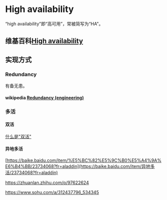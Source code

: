 # High availability

“high availability”即“高可用”，常被简写为“HA"。

## 维基百科[High availability](https://en.wikipedia.org/wiki/High_availability)



## 实现方式

### Redundancy

有备无患。

#### wikipedia [Redundancy (engineering)](https://en.wikipedia.org/wiki/Redundancy_(engineering))



### 多活

#### 双活

[什么是"双活"](https://www.cnblogs.com/cainiao-chuanqi/p/11839078.html)

#### 异地多活

[https://baike.baidu.com/item/%E5%BC%82%E5%9C%B0%E5%A4%9A%E6%B4%BB/23734068?fr=aladdin](https://baike.baidu.com/item/异地多活/23734068?fr=aladdin)

https://zhuanlan.zhihu.com/p/97622624

https://www.sohu.com/a/312437796_534345